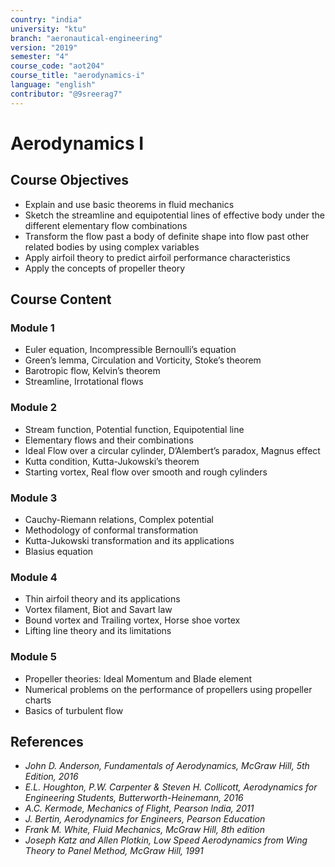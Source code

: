 ```yaml
---
country: "india"
university: "ktu"
branch: "aeronautical-engineering"
version: "2019"
semester: "4"
course_code: "aot204"
course_title: "aerodynamics-i"
language: "english"
contributor: "@9sreerag7"
---
```


# Aerodynamics I

## Course Objectives

- Explain and use basic theorems in fluid mechanics  
- Sketch the streamline and equipotential lines of effective body under the different elementary flow combinations  
- Transform the flow past a body of definite shape into flow past other related bodies by using complex variables  
- Apply airfoil theory to predict airfoil performance characteristics  
- Apply the concepts of propeller theory  

## Course Content

### Module 1

- Euler equation, Incompressible Bernoulli’s equation  
- Green’s lemma, Circulation and Vorticity, Stoke’s theorem  
- Barotropic flow, Kelvin’s theorem  
- Streamline, Irrotational flows  

### Module 2

- Stream function, Potential function, Equipotential line  
- Elementary flows and their combinations  
- Ideal Flow over a circular cylinder, D’Alembert’s paradox, Magnus effect  
- Kutta condition, Kutta-Jukowski’s theorem  
- Starting vortex, Real flow over smooth and rough cylinders  

### Module 3

- Cauchy-Riemann relations, Complex potential  
- Methodology of conformal transformation  
- Kutta-Jukowski transformation and its applications  
- Blasius equation  

### Module 4

- Thin airfoil theory and its applications  
- Vortex filament, Biot and Savart law  
- Bound vortex and Trailing vortex, Horse shoe vortex  
- Lifting line theory and its limitations  

### Module 5

- Propeller theories: Ideal Momentum and Blade element  
- Numerical problems on the performance of propellers using propeller charts  
- Basics of turbulent flow  

## References

- *John D. Anderson, Fundamentals of Aerodynamics, McGraw Hill, 5th Edition, 2016*  
- *E.L. Houghton, P.W. Carpenter & Steven H. Collicott, Aerodynamics for Engineering Students, Butterworth-Heinemann, 2016*  
- *A.C. Kermode, Mechanics of Flight, Pearson India, 2011*  
- *J. Bertin, Aerodynamics for Engineers, Pearson Education*  
- *Frank M. White, Fluid Mechanics, McGraw Hill, 8th edition*  
- *Joseph Katz and Allen Plotkin, Low Speed Aerodynamics from Wing Theory to Panel Method, McGraw Hill, 1991*
